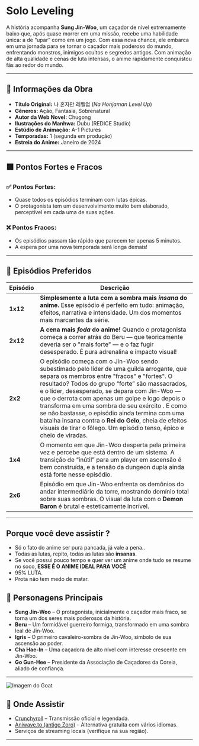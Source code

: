

# Solo Leveling

A história acompanha **Sung Jin-Woo**, um caçador de nível extremamente baixo que, após quase morrer em uma missão, recebe uma habilidade única: a de “upar” como em um jogo. Com essa nova chance, ele embarca em uma jornada para se tornar o caçador mais poderoso do mundo, enfrentando monstros, inimigos ocultos e segredos antigos. Com animação de alta qualidade e cenas de luta intensas, o anime rapidamente conquistou fãs ao redor do mundo.

---

## 🧩 Informações da Obra

- **Título Original:** 나 혼자만 레벨업 (*Na Honjaman Level Up*)
- **Gêneros:** Ação, Fantasia, Sobrenatural
- **Autor da Web Novel:** Chugong
- **Ilustrações do Manhwa:** Dubu (REDICE Studio)
- **Estúdio de Animação:** A-1 Pictures
- **Temporadas:** 1 (segunda em produção)
- **Estreia do Anime:** Janeiro de 2024

---

## 🟩 Pontos Fortes e Fracos

### ✅ Pontos Fortes:
- Quase todos os episódios terminam com lutas épicas.
- O protagonista tem um desenvolvimento muito bem elaborado, perceptível em cada uma de suas ações.

### ❌ Pontos Fracos:
- Os episódios passam tão rápido que parecem ter apenas 5 minutos.
- A espera por uma nova temporada será longa demais!

---

## 🌟 Episódios Preferidos

| Episódio | Descrição |
|----------|-----------|
| **1x12** | **Simplesmente a luta com a sombra mais *insana* do anime.** Esse episódio é perfeito em tudo: animação, efeitos, narrativa e intensidade. Um dos momentos mais marcantes da série. |
| **2x12** | **A cena mais *foda* do anime!** Quando o protagonista começa a correr atrás do Beru — que teoricamente deveria ser o "mais forte" — e o faz fugir desesperado. É pura adrenalina e impacto visual! |
| **2x2**  | O episódio começa com o Jin-Woo sendo subestimado pelo líder de uma guilda arrogante, que separa os membros entre "fracos" e "fortes". O resultado? Todos do grupo “forte” são massacrados, e o líder, desesperado, se depara com Jin-Woo — que o derrota com apenas um golpe e logo depois o transforma em uma sombra de seu exército . E como se não bastasse, o episódio ainda termina com uma batalha insana contra o **Rei do Gelo**, cheia de efeitos visuais de tirar o fôlego. Um episódio tenso, épico e cheio de viradas. |
| **1x4** | O momento em que Jin-Woo desperta pela primeira vez e percebe que está dentro de um sistema. A transição de “inútil” para um player em ascensão é bem construída, e a tensão da dungeon dupla ainda está forte nesse episódio. |
| **2x6** | Episódio em que Jin-Woo enfrenta os demônios do andar intermediário da torre, mostrando domínio total sobre suas sombras. O visual da luta com o **Demon Baron** é brutal e esteticamente incrível. |
---


## Porque você deve assistir ?
- Só o fato do anime ser pura pancada, já vale a pena..
- Todas as lutas, repito, todas as lutas são **insanas**.
- Se você possui pouco tempo e quer ver um anime onde tudo se resume no soco, **ESSE É O ANIME IDEAL PARA VOCÊ**
- 95% LUTA.
- Prota não tem medo de matar.

## 🎯 Personagens Principais

- **Sung Jin-Woo** – O protagonista, inicialmente o caçador mais fraco, se torna um dos seres mais poderosos da história.
- **Beru** – Um formidável guerreiro formiga, transformado em uma sombra leal de Jin-Woo.
- **Igris** – O primeiro cavaleiro-sombra de Jin-Woo, símbolo de sua ascensão ao poder.
- **Cha Hae-In** – Uma caçadora de alto nível com interesse crescente em Jin-Woo.
- **Go Gun-Hee** – Presidente da Associação de Caçadores da Coreia, aliado de confiança.

---

![Imagem do Goat](caminho/para/imagem.jpg)

## 🎥 Onde Assistir

- [Crunchyroll](https://www.crunchyroll.com/) – Transmissão oficial e legendada.
- [Aniwave.to (antigo Zoro)](https://aniwave.to/) – Alternativa gratuita com vários idiomas.
- Serviços de streaming locais (verifique na sua região).

---
